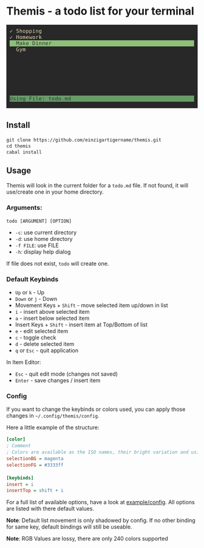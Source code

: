 # Themis - a todo list for your terminal

![Screenshot](screenshot.jpeg)

## Install
```shell
git clone https://github.com/einzigartigername/themis.git
cd themis
cabal install
```

## Usage
Themis will look in the current folder for a `todo.md` file. If not found, it will use/create one in your home directory.

### Arguments:
`todo [ARGUMENT] [OPTION]`
* `-c`: use current directory
* `-d`: use home directory
* `-f FILE`: use FILE
* `-h`: display help dialog

If file does not exist, `todo` will create one.

### Default Keybinds
* `Up` or `k` - Up
* `Down` or `j` - Down
* Movement Keys + `Shift` - move selected item up/down in list
* `i` - insert above selected item
* `a` - insert below selected item
* Insert Keys + `Shift` - insert item at Top/Bottom of list
* `e` - edit selected item
* `c` - toggle check
* `d` - delete selected item
* `q` or `Esc` - quit application

In Item Editor: 
* `Esc` - quit edit mode (changes not saved)
* `Enter` - save changes / insert item

### Config
If you want to change the keybinds or colors used, you can apply those changes in `~/.config/themis/config`.

Here a little example of the structure:
```ini
[color]
; Comment
; Colors are available as the ISO names, their bright variation and using hex values. 
selectionBG = magenta 
selectionFG = #3333ff

[keybinds]
insert = i
insertTop = shift + i
```
For a full list of available options, have a look at [example/config](example/config). All options are listed with there default values.

**Note**: Default list movement is only shadowed by config. If no  other binding for same key, default bindings will still be useable. 

**Note**: RGB Values are lossy, there are only 240 colors supported